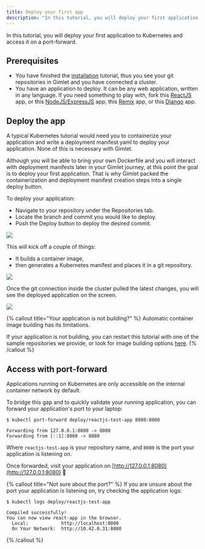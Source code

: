 ```yaml
---
title: Deploy your first app
description: "In this tutorial, you will deploy your first application to Kubernetes and access it on a port-forward."
---
```


In this tutorial, you will deploy your first application to Kubernetes and access it on a port-forward.

## Prerequisites
- You have finished the [installation](/docs/installation) tutorial, thus you see your git repositories in Gimlet and you have connected a cluster.
- You have an application to deploy. It can be any web application, written in any language. If you need something to play with, fork this [ReactJS](https://github.com/gimlet-io/reactjs-test-app) app, or this [NodeJS/ExpressJS](https://github.com/gimlet-io/expressjs-test-app) app, this [Remix](https://github.com/gimlet-io/remix-test-app) app, or this [Django](https://github.com/gimlet-io/django-test-app) app.

## Deploy the app

A typical Kubernetes tutorial would need you to containerize your application and write a deployment manifest yaml to deploy your application. None of this is necessary with Gimlet.

Although you will be able to bring your own Dockerfile and you will interact with deployment manifests later in your Gimlet journey, at this point the goal is to deploy your first application. That is why Gimlet packed the containerization and deployment manifest creation steps into a single deploy button.

To deploy your application:
- Navigate to your repository under the Repositories tab.
- Locate the branch and commit you would like to deploy.
- Push the Deploy button to deploy the desired commit.

![](/deploy-button.png)

This will kick off a couple of things:

- It builds a container image,
- then generates a Kubernetes manifest and places it in a git repository.

![](/image-build.png)

Once the git connection inside the cluster pulled the latest changes, you will see the deployed application on the screen.

![](/deployed.png)

{% callout title="Your application is not building?" %}
Automatic container image building has its limitations.

If your application is not building, you can restart this tutorial with one of the sample repositories we provide, or look for image building options [here](/docs/when-the-image-is-not-building).
{% /callout %}
## Access with port-forward

Applications running on Kubernetes are only accessible on the internal container network by default.

To bridge this gap and to quickly validate your running application, you can forward your application's port to your laptop:

```
$ kubectl port-forward deploy/reactjs-test-app 8080:8080

Forwarding from 127.0.0.1:8080 -> 8080
Forwarding from [::1]:8080 -> 8080
```

Where `reactjs-test-app` is your repository name, and `8080` is the port your application is listening on.

Once forwarded, visit your application on [http://127.0.0.1:8080](http://127.0.0.1:8080) 🎉

{% callout title="Not sure about the port?" %}
If you are unsure about the port your application is listening on, try checking the application logs:

```
$ kubectl logs deploy/reactjs-test-app

Compiled successfully!
You can now view react-app in the browser.
  Local:            http://localhost:8080
  On Your Network:  http://10.42.0.31:8080
```
{% /callout %}
